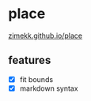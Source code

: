 # place

[zimekk.github.io/place](//zimekk.github.io/place)

## features

- [x] fit bounds
- [x] markdown syntax
